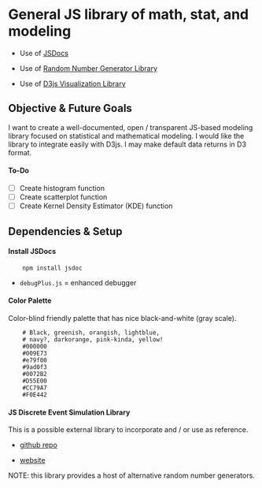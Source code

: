 # General JS library of math, stat, and modeling

* Use of [JSDocs](http://usejsdoc.org/)

* Use of [Random Number Generator Library](https://github.com/mvarshney/simjs-source)

* Use of [D3js Visualization Library](https://d3js.org/)

## Objective & Future Goals

I want to create a well-documented, open / transparent JS-based modeling library focused on statistical and mathematical modeling. I would like the library to integrate easily with D3js. I may make default data returns in D3 format.

#### To-Do

- [ ] Create histogram function
- [ ] Create scatterplot function
- [ ] Create Kernel Density Estimator (KDE) function 

## Dependencies & Setup

#### Install JSDocs
```
    npm install jsdoc
```

* <code>debugPlus.js</code> = enhanced debugger

#### Color Palette

Color-blind friendly palette that has nice black-and-white (gray scale).

```
    # Black, greenish, orangish, lightblue,
    # navy?, darkorange, pink-kinda, yellow!
    #000000
    #009E73
    #e79f00
    #9ad0f3
    #0072B2
    #D55E00
    #CC79A7
    #F0E442
```

#### JS Discrete Event Simulation Library

This is a possible external library to incorporate and / or use as reference.

* [github repo](https://github.com/mvarshney/simjs-source)

* [website](http://simjs.com/random.html)

NOTE: this library provides a host of alternative random number generators.
